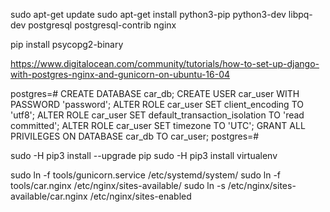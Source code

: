 sudo apt-get update
sudo apt-get install python3-pip python3-dev libpq-dev postgresql postgresql-contrib nginx

pip install psycopg2-binary

https://www.digitalocean.com/community/tutorials/how-to-set-up-django-with-postgres-nginx-and-gunicorn-on-ubuntu-16-04

postgres=# 
CREATE DATABASE car_db;
CREATE USER car_user WITH PASSWORD 'password';
ALTER ROLE car_user SET client_encoding TO 'utf8';
ALTER ROLE car_user SET default_transaction_isolation TO 'read committed';
ALTER ROLE car_user SET timezone TO 'UTC';
GRANT ALL PRIVILEGES ON DATABASE car_db TO car_user;
postgres=# 


sudo -H pip3 install --upgrade pip
sudo -H pip3 install virtualenv


sudo ln -f tools/gunicorn.service /etc/systemd/system/
sudo ln -f tools/car.nginx /etc/nginx/sites-available/
sudo ln -s /etc/nginx/sites-available/car.nginx /etc/nginx/sites-enabled